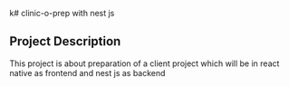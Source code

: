 k# clinic-o-prep with nest js 
## Project Description 
This project is about preparation of a client project which will be in react native as frontend and nest js as backend
